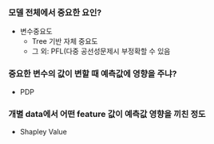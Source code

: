 ### 모델 전체에서 중요한 요인?
- 변수중요도
  - Tree 기반 자체 중요도
  - 그 외: PFL(다중 공선성문제시 부정확할 수 있음
### 중요한 변수의 값이 변할 때 예측값에 영향을 주냐?
- PDP
### 개별 data에서 어떤 feature 값이 예측값 영향을 끼친 정도
- Shapley Value
